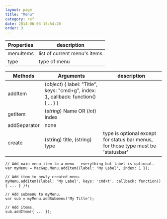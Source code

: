 ```yaml
---
layout: page
title: "Menu"
category: ref
date: 2014-06-03 15:54:20
order: 3
---
```



Properties | description
---------- | -----------
menuItems | list of current menu's items
type | type of menu


Methods  | Arguments | description
-------- | --------- | ------------
addItem | (*object*) { label: "Title", keys: "cmd+g", index: 1, callback: function() { ... } } |
getItem | (*string*) Name OR (*int*) Index | 
addSeparator | none |
create | (string) title, (string) type | type is optional except for status bar menus, for those type must be 'statusbar' 

```
// Add main menu item to a menu - everything but label is optional.
var myMenu = MacGap.Menu.addItem({label: 'My Label', index: 1 });

// Add item to newly created menu.
myMenu.addItem({label: 'My Label', keys: 'cmd+t', callback: function() { ... } });

// Add submenu to myMenu.
var sub = myMenu.addSubmenu('My Title');

// Add items.
sub.addItem({ ... });
```
